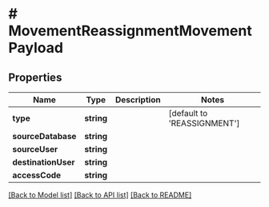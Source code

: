 # # MovementReassignmentMovementPayload

## Properties

Name | Type | Description | Notes
------------ | ------------- | ------------- | -------------
**type** | **string** |  | [default to 'REASSIGNMENT']
**sourceDatabase** | **string** |  |
**sourceUser** | **string** |  |
**destinationUser** | **string** |  |
**accessCode** | **string** |  |

[[Back to Model list]](../../README.md#models) [[Back to API list]](../../README.md#endpoints) [[Back to README]](../../README.md)
